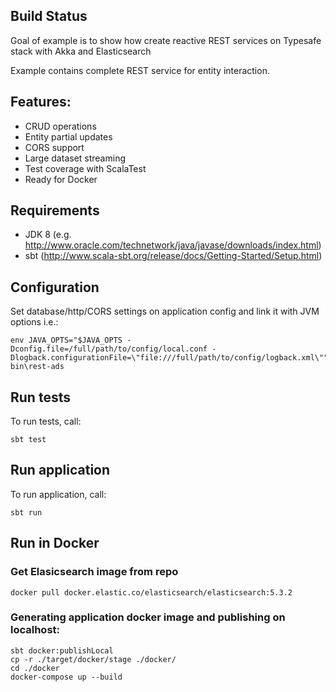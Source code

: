 Build Status
------

Goal of example is to show how create reactive REST services on Typesafe stack with Akka and Elasticsearch

Example contains complete REST service for entity interaction.

Features:
------
* CRUD operations
* Entity partial updates
* CORS support
* Large dataset streaming    
* Test coverage with ScalaTest
* Ready for Docker

Requirements
------
* JDK 8 (e.g. http://www.oracle.com/technetwork/java/javase/downloads/index.html)
* sbt (http://www.scala-sbt.org/release/docs/Getting-Started/Setup.html)

Configuration
------
Set database/http/CORS settings on application config and link it with JVM options i.e.:
```
env JAVA_OPTS="$JAVA_OPTS -Dconfig.file=/full/path/to/config/local.conf -Dlogback.configurationFile=\"file:///full/path/to/config/logback.xml\"" bin\rest-ads
```

Run tests
------
To run tests, call:
```
sbt test
```

Run application
------
To run application, call:
```
sbt run
```

Run in Docker
------
### Get Elasicsearch image from repo
```
docker pull docker.elastic.co/elasticsearch/elasticsearch:5.3.2
```
### Generating application docker image and publishing on localhost:
```
sbt docker:publishLocal
cp -r ./target/docker/stage ./docker/
cd ./docker
docker-compose up --build
```

